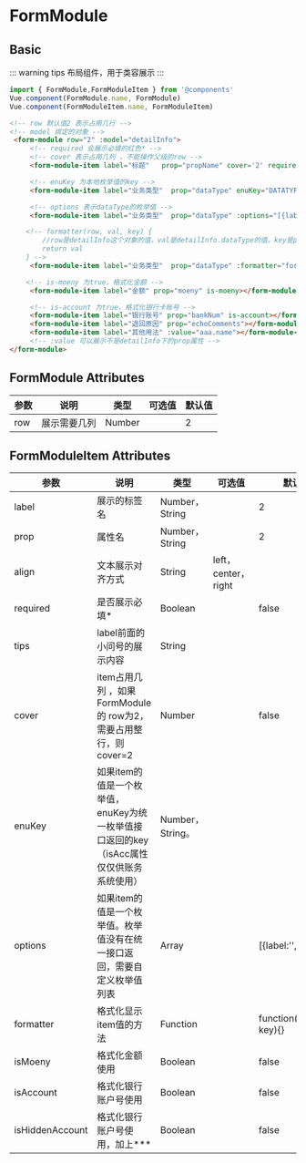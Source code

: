 # FormModule

## Basic

::: warning tips
 布局组件，用于类容展示
:::


 ```js
import { FormModule,FormModuleItem } from '@components'
Vue.component(FormModule.name, FormModule)
Vue.component(FormModuleItem.name, FormModuleItem)
 ```

```html
<!-- row 默认值2 表示占用几行 -->
<!-- model 绑定的对象 -->
 <form-module row="2" :model="detailInfo">
     <!-- required 会展示必填的红色* -->
     <!-- cover 表示占用几列 ，不能操作父级的row -->
     <form-module-item label="标题"   prop="propName" cover='2' required></form-module-item>

     <!-- enuKey 为本地枚举值的key -->
     <form-module-item label="业务类型"  prop="dataType" enuKey="DATATYPE"></form-module-item>

     <!-- options 表示dataType的枚举值 -->
     <form-module-item label="业务类型"  prop="dataType" :options="[{label:'代理收付款',value:0}]"></form-module-item>

    <!-- formatter(row, val, key) {
        //row是detailInfo这个对象的值，val是detailInfo.dataType的值。key是prop的值
        return val
    } -->
     <form-module-item label="业务类型"  prop="dataType" :formatter="formatterFun"></form-module-item>

    <!-- is-moeny 为true，格式化金额 -->
     <form-module-item label="金额" prop="moeny" is-moeny></form-module-item>

     <!-- is-account 为true，格式化银行卡账号 -->
     <form-module-item label="银行账号" prop="bankNum" is-account></form-module-item>
     <form-module-item label="退回原因" prop="echoComments"></form-module-item>
     <form-module-item label="其他用法" :value="aaa.name"></form-module-item>
     <!-- :value 可以展示不是detailInfo下的prop属性 -->
</form-module>


```


## FormModule Attributes 

| 参数 | 说明         | 类型   | 可选值 | 默认值 |
| ---- | ------------ | ------ | ------ | ------ |
| row  | 展示需要几列 | Number |        | 2      |

## FormModuleItem Attributes 

| 参数            | 说明                                                         | 类型             | 可选值              | 默认值                    |
| --------------- | ------------------------------------------------------------ | ---------------- | ------------------- | ------------------------- |
| label           | 展示的标签名                                                 | Number，String   |                     | 2                         |
| prop            | 属性名                                                       | Number，String   |                     | 2                         |
| align           | 文本展示对齐方式                                             | String           | left，center，right |                           |
| required        | 是否展示必填*                                                | Boolean          |                     | false                     |
| tips            | label前面的小问号的展示内容                                  | String           |                     |                           |
| cover           | item占用几列 ，如果 FormModule的 row为2，需要占用整行，则cover=2 | Number           |                     | false                     |
| enuKey          | 如果item的值是一个枚举值，enuKey为统一枚举值接口返回的key  （isAcc属性仅仅供账务系统使用） | Number，String。 |                     |                           |
| options         | 如果item的值是一个枚举值。枚举值没有在统一接口返回，需要自定义枚举值列表 | Array            |                     | [{label:'',value:''}]     |
| formatter       | 格式化显示item值的方法                                       | Function         |                     | function(row, val, key){} |
| isMoeny         | 格式化金额使用                                               | Boolean          |                     | false                     |
| isAccount       | 格式化银行账户号使用                                         | Boolean          |                     | false                     |
| isHiddenAccount | 格式化银行账户号使用，加上***                                | Boolean          |                     | false                     |

